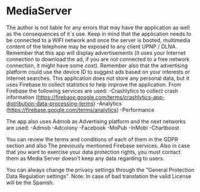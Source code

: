 # MediaServer

The author is not liable for any errors that may have the application as well as the consequences of it´s use.
Keep in mind that the application needs to be connected to a WIFI network and once the server is booted, multimedia content of the telephone may be exposed to any client UPNP / DLNA.
Remember that this app will display advertisements (it uses your Internet connection to download the ad, if you are not connected to a free network connection, it might have some cost).
Remember also that the advertising platform could use the device ID to suggest ads based on your interests or Internet searches.
This application does not store any personal data, but it uses Firebase to collect statistics to help improve the application.
From Firebase the following services are used:
-Crashlytics to collect crash information (https://firebase.google.com/terms/crashlytics-app-distribution-data-processing-terms)
-Analytics (https://firebase.google.com/terms/analytics)
-Performance

The app also uses Admob as Advertising platform and the next networks are used:
-Admob
-Adcolony
-Facebook
-MoPub
-InMobi
-Chartboost

You can review the terms and conditions of each of them in the GDPR section and also The previously mentioned Firebase services. Also in case that you want to exercise your data protection rights, you must contact them as Media Server doesn't keep any data regarding to users.

You can always change the privacy settings through the "General Protection Data Regulation settings".
Note: In case of bad translation the valid License will be the Spanish.
